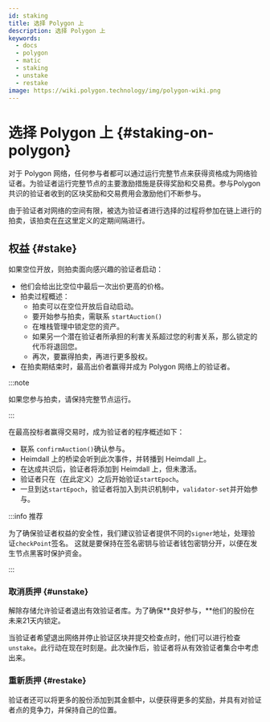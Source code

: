 ```yaml
---
id: staking
title: 选择 Polygon 上
description: 选择 Polygon 上
keywords:
  - docs
  - polygon
  - matic
  - staking
  - unstake
  - restake
image: https://wiki.polygon.technology/img/polygon-wiki.png
---
```


# 选择 Polygon 上 {#staking-on-polygon}

对于 Polygon 网络，任何参与者都可以通过运行完整节点来获得资格成为网络验证者。为验证者运行完整节点的主要激励措施是获得奖励和交易费。参与Polygon共识的验证者收到的区块奖励和交易费用会激励他们不断参与。

由于验证者对网络的空间有限，被选为验证者进行选择的过程将参加在链上进行的拍卖，该拍卖在[在](https://www.notion.so/maticnetwork/State-of-Staking-03e983ed9cc6470a9e8aee47d51f0d14#a55fbd158b7d4aa89648a4e3b68ac716)这里定义的定期间隔进行。

## 权益 {#stake}

如果空位开放，则拍卖面向感兴趣的验证者启动：

- 他们会给出比空位中最后一次出价更高的价格。
- 拍卖过程概述：
    - 拍卖可以在空位开放后自动启动。
    - 要开始参与拍卖，需联系 `startAuction()`
    - 在堆栈管理中锁定您的资产。
    - 如果另一个潜在验证者所承担的利害关系超过您的利害关系，那么锁定的代币将退回您。
    - 再次，要赢得拍卖，再进行更多股权。
- 在拍卖期结束时，最高出价者赢得并成为 Polygon 网络上的验证者。

:::note

如果您参与拍卖，请保持完整节点运行。

:::

在最高投标者赢得交易时，成为验证者的程序概述如下：

- 联系 `confirmAuction()`确认参与。
- Heimdall 上的桥梁会听到此次事件，并转播到 Heimdall 上。
- 在达成共识后，验证者将添加到 Heimdall 上，但未激活。
- 验证者只在（[在](https://www.notion.so/maticnetwork/State-of-Staking-03e983ed9cc6470a9e8aee47d51f0d14#c1c3456813dd4b5caade4ed550f81187)此定义）之后开始验证`startEpoch`。
- 一旦到达`startEpoch`，验证者将加入到共识机制中，`validator-set`并开始参与。

:::info 推荐

为了确保验证者权益的安全性，我们建议验证者提供不同的`signer`地址，处理验证`checkPoint`签名。 这就是要保持在签名密钥与验证者钱包密钥分开，以便在发生节点黑客时保护资金。

:::

### 取消质押 {#unstake}

解除存储允许验证者退出有效验证者库。为了确保**良好参与，**他们的股份在未来21天内锁定。

当验证者希望退出网络并停止验证区块并提交检查点时，他们可以进行检查`unstake`。此行动在现在时刻是。此次操作后，验证者将从有效验证者集合中考虑出来。

### 重新质押 {#restake}

验证者还可以将更多的股份添加到其金额中，以便获得更多的奖励，并具有对验证者点的竞争力，并保持自己的位置。
